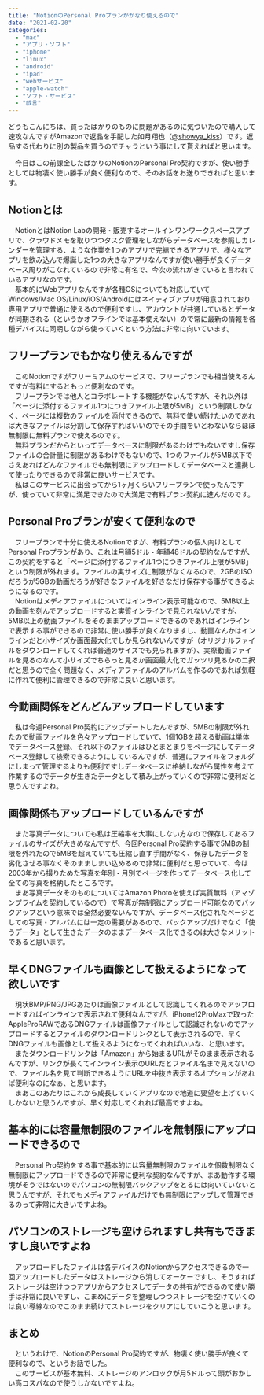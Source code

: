 ```yaml
---
title: "NotionのPersonal Proプランがかなり使えるので"
date: "2021-02-20"
categories: 
  - "mac"
  - "アプリ・ソフト"
  - "iphone"
  - "linux"
  - "android"
  - "ipad"
  - "webサービス"
  - "apple-watch"
  - "ソフト・サービス"
  - "戯言"
---
```


どうもこんにちは、買ったばかりのものに問題があるのに気づいたので購入して速攻なんですがAmazonで返品を手配した如月翔也（[@showya\_kiss](http://twitter.com/showya_kiss)）です。返品する代わりに別の製品を買うのでチャラという事にして貰えればと思います。  
  
　今日はこの前課金したばかりのNotionのPersonal Pro契約ですが、使い勝手としては物凄く使い勝手が良く便利なので、そのお話をお送りできればと思います。  

## Notionとは

　NotionとはNotion Labの開発・販売するオールインワンワークスペースアプリで、クラウドメモを取りつつタスク管理をしながらデータベースを参照しカレンダーを管理する、ような作業を1つのアプリで完結できるアプリで、様々なアプリを飲み込んで爆誕した1つの大きなアプリなんですが使い勝手が良くデータベース周りがこなれているので非常に有名で、今次の流れがきていると言われているアプリなのです。  
　基本的にWebアプリなんですが各種OSについても対応していてWindows/Mac OS/Linux/iOS/Androidにはネイティブアプリが用意されており専用アプリで普通に使えるので便利ですし、アカウントが共通しているとデータが同期される（というかオフラインでは基本使えない）ので常に最新の情報を各種デバイスに同期しながら使っていくという方法に非常に向いています。  

## フリープランでもかなり使えるんですが

　このNotionですがフリーミアムのサービスで、フリープランでも相当使えるんですが有料にするともっと便利なのです。  
　フリープランでは他人とコラボレートする機能がないんですが、それ以外は「ページに添付するファイル1つにつきファイル上限が5MB」という制限しかなく、ページには複数のファイルを添付できるので、無料で使い続けたいのであれば大きなファイルは分割して保存すればいいのでその手間をいとわないならほぼ無制限に無料プランで使えるのです。  
　無料プランだからといってデータベースに制限があるわけでもないですし保存ファイルの合計量に制限があるわけでもないので、1つのファイルが5MB以下でさえあればどんなファイルでも無制限にアップロードしてデータベースと連携して使ったりできるので非常に良いサービスです。  
　私はこのサービスに出会ってから1ヶ月くらいフリープランで使ったんですが、使っていて非常に満足できたので大満足で有料プラン契約に進んだのです。  

## Personal Proプランが安くて便利なので

　フリープランで十分に使えるNotionですが、有料プランの個人向けとしてPersonal Proプランがあり、これは月額5ドル・年額48ドルの契約なんですが、この契約をすると「ページに添付するファイル1つにつきファイル上限が5MB」という制限が外れます。ファイルの実サイズに制限がなくなるので、2GBのISOだろうが5GBの動画だろうが好きなファイルを好きなだけ保存する事ができるようになるのです。  
　Notionはメディアファイルについてはインライン表示可能なので、5MB以上の動画を刻んでアップロードすると実質インラインで見られないんですが、5MB以上の動画ファイルをそのままアップロードできるのであればインラインで表示する事ができるので非常に使い勝手が良くなりますし、動画なんかはインラインだと小サイズか画面最大化でしか見られないんですが（オリジナルファイルをダウンロードしてくれば普通のサイズでも見られますが）、実際動画ファイルを見るのなんて小サイズでちらっと見るか画面最大化でガッツリ見るかの二択だと思うので全く問題なく、メディアファイルのアルバムを作るのであれば気軽に作れて便利に管理できるので非常に良いと思います。  

## 今動画関係をどんどんアップロードしています

　私は今週Personal Pro契約にアップデートしたんですが、5MBの制限が外れたので動画ファイルを色々アップロードしていて、1個1GBを超える動画は単体でデータベース登録、それ以下のファイルはひとまとまりをページにしてデータベース登録して検索できるようにしているんですが、普通にファイルをフォルダにしまって管理するよりも便利ですしデータベースに格納しながら属性を考えて作業するのでデータが生きたデータとして積み上がっていくので非常に便利だと思うんですよね。  

## 画像関係もアップロードしているんですが

　また写真データについても私は圧縮率を大事にしない方なので保存してあるファイルのサイズが大きめなんですが、今回Personal Pro契約する事で5MBの制限を外れたので5MBを超えていても圧縮し直す手間がなく、保存したデータを劣化させる事なくそのまましまい込めるので非常に便利だと思っていて、今は2003年から撮りためた写真を年別・月別でページを作ってデータベース化して全ての写真を格納したところです。  
　まあ写真データそのものについてはAmazon Photoを使えば実質無料（アマゾンプライムを契約しているので）で写真が無制限にアップロード可能なのでバックアップという意味では全然必要ないんですが、データベース化されたページとしての写真・アルバムには一定の需要があるので、バックアップだけでなく「使うデータ」として生きたデータのままデータベース化できるのは大きなメリットであると思います。  

## 早くDNGファイルも画像として扱えるようになって欲しいです

　現状BMP/PNG/JPGあたりは画像ファイルとして認識してくれるのでアップロードすればインラインで表示されて便利なんですが、iPhone12ProMaxで取ったAppleProRAWであるDNGファイルは画像ファイルとして認識されないのでアップロードするとファイルのダウンロードリンクとして表示されるので、早くDNGファイルも画像として扱えるようになってくれればいいな、と思います。  
　またダウンロードリンクは「Amazon」から始まるURLがそのまま表示されるんですが、リンクが長くてインライン表示のURLだとファイル名まで見えないので、ファイル名を見て判断できるようにURLを中抜き表示するオプションがあれば便利なのになぁ、と思います。  
　まあこのあたりはこれから成長していくアプリなので地道に要望を上げていくしかないと思うんですが、早く対応してくれれば最高ですよね。  

## 基本的には容量無制限のファイルを無制限にアップロードできるので

　Personal Pro契約をする事で基本的には容量無制限のファイルを個数制限なく無制限にアップロードできるので非常に便利な契約なんですが、まあ動作する環境がそうではないのでパソコンの無制限バックアップをとるには向いていないと思うんですが、それでもメディアファイルだけでも無制限にアップして管理できるのって非常に大きいですよね。  

## パソコンのストレージも空けられますし共有もできますし良いですよね

　アップロードしたファイルは各デバイスのNotionからアクセスできるので一回アップロードしたデータはストレージから消してオーケーですし、そうすればストレージは空けつつアプリからアクセスしてデータの共有ができるので使い勝手は非常に良いですし、こまめにデータを整理しつつストレージを空けていくのは良い導線なのでこのまま続けてストレージをクリアにしていこうと思います。  

## まとめ

　というわけで、NotionのPersonal Pro契約ですが、物凄く使い勝手が良くて便利なので、というお話でした。  
　このサービスが基本無料、ストレージのアンロックが月5ドルって頭がおかしい高コスパなので使うしかないですよね。
